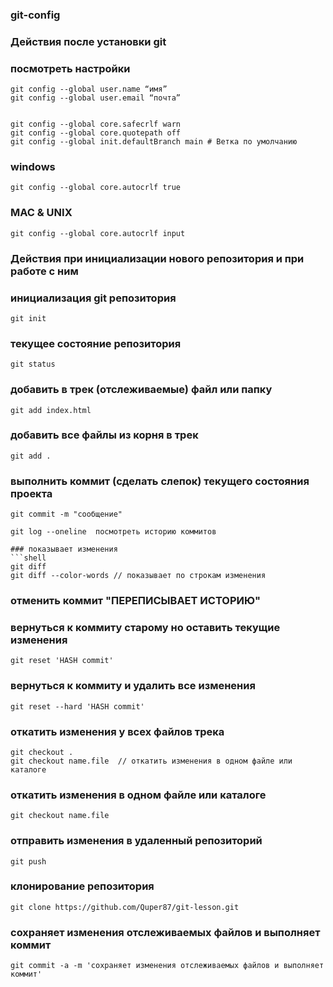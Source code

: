 ### git-config
### Действия после установки git
### посмотреть настройки
````shell
git config --global user.name “имя”
git config --global user.email “почта”


git config --global core.safecrlf warn
git config --global core.quotepath off
git config --global init.defaultBranch main # Ветка по умолчанию
````

### windows
````shell
git config --global core.autocrlf true
````

### MAC & UNIX
````shell
git config --global core.autocrlf input
````
### Действия при инициализации нового репозитория и при работе с ним 

### инициализация git репозитория
````shell
git init
````

### текущее состояние репозитория
````shell
git status
````

### добавить в трек (отслеживаемые) файл или папку
````shell
git add index.html
````

### добавить все файлы из корня в трек
````shell
git add .
````


### выполнить коммит (сделать слепок) текущего состояния проекта
````shell
git commit -m "сообщение"
````

````shell
git log --oneline  посмотреть историю коммитов

### показывает изменения
```shell
git diff
git diff --color-words // показывает по строкам изменения
````

### отменить коммит "ПЕРЕПИСЫВАЕТ ИСТОРИЮ"

### вернуться к коммиту старому но оставить текущие изменения
````shell
git reset 'HASH commit'
````

### вернуться к коммиту и удалить все изменения
````shell
git reset --hard 'HASH commit'
````

### откатить изменения у всех файлов трека
````shell
git checkout .  
git checkout name.file  // откатить изменения в одном файле или каталоге
````

### откатить изменения в одном файле или каталоге
````shell
git checkout name.file
````

### отправить изменения в удаленный репозиторий
````shell
git push 
````

### клонирование репозитория
````shell
git clone https://github.com/Quper87/git-lesson.git
````

### сохраняет изменения отслеживаемых файлов и выполняет коммит
````shell
git commit -a -m 'сохраняет изменения отслеживаемых файлов и выполняет коммит'
````